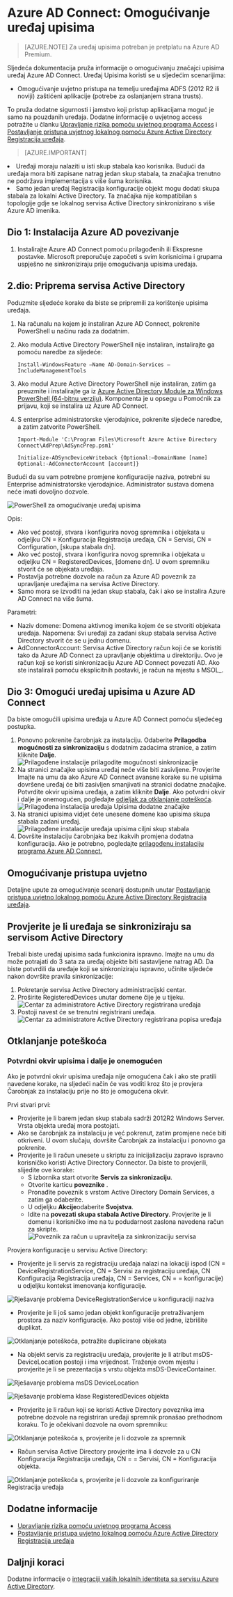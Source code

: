 <properties
    pageTitle="Azure AD Connect: Omogućivanje upisima uređaja | Microsoft Azure"
    description="Kako omogućiti upisima uređaj pomoću Azure AD Connect detalje o ovom dokumentu"
    services="active-directory"
    documentationCenter=""
    authors="billmath"
    manager="femila"
    editor="curtand"/>

<tags
    ms.service="active-directory"  
    ms.workload="identity"
    ms.tgt_pltfrm="na"
    ms.devlang="na"
    ms.topic="article"
    ms.date="08/29/2016"
    ms.author="billmath"/>

# <a name="azure-ad-connect-enabling-device-writeback"></a>Azure AD Connect: Omogućivanje uređaj upisima

>[AZURE.NOTE] Za uređaj upisima potreban je pretplatu na Azure AD Premium.

Sljedeća dokumentacija pruža informacije o omogućivanju značajci upisima uređaj Azure AD Connect. Uređaj Upisima koristi se u sljedećim scenarijima:

- Omogućivanje uvjetno pristupa na temelju uređajima ADFS (2012 R2 ili noviji) zaštićeni aplikacije (potrebe za oslanjanjem strana trusts).

To pruža dodatne sigurnosti i jamstvo koji pristup aplikacijama moguć je samo na pouzdanih uređaja. Dodatne informacije o uvjetnog access potražite u članku [Upravljanje rizika pomoću uvjetnog programa Access](active-directory-conditional-access.md) i [Postavljanje pristupa uvjetnog lokalnog pomoću Azure Active Directory Registracija uređaja](https://msdn.microsoft.com/library/azure/dn788908.aspx).

>[AZURE.IMPORTANT]
<li>Uređaji moraju nalaziti u isti skup stabala kao korisnika. Budući da uređaja mora biti zapisane natrag jedan skup stabala, ta značajka trenutno ne podržava implementacija s više šuma korisnika.</li>
<li>Samo jedan uređaj Registracija konfiguracije objekt mogu dodati skupa stabala za lokalni Active Directory. Ta značajka nije kompatibilan s topologije gdje se lokalnog servisa Active Directory sinkronizirano s više Azure AD imenika.</li>

## <a name="part-1-install-azure-ad-connect"></a>Dio 1: Instalacija Azure AD povezivanje
1. Instalirajte Azure AD Connect pomoću prilagođenih ili Ekspresne postavke. Microsoft preporučuje započeti s svim korisnicima i grupama uspješno ne sinkroniziraju prije omogućivanja upisima uređaja.

## <a name="part-2-prepare-active-directory"></a>2.dio: Priprema servisa Active Directory
Poduzmite sljedeće korake da biste se pripremili za korištenje upisima uređaja.

1.  Na računalu na kojem je instaliran Azure AD Connect, pokrenite PowerShell u načinu rada za dodatnim.

2.  Ako modula Active Directory PowerShell nije instaliran, instalirajte ga pomoću naredbe za sljedeće:

    `Install-WindowsFeature –Name AD-Domain-Services –IncludeManagementTools`

3. Ako modul Azure Active Directory PowerShell nije instaliran, zatim ga preuzmite i instalirajte ga iz [Azure Active Directory Module za Windows PowerShell (64-bitnu verziju)](http://go.microsoft.com/fwlink/p/?linkid=236297). Komponenta je u opsegu u Pomoćnik za prijavu, koji se instalira uz Azure AD Connect.

4.  S enterprise administratorske vjerodajnice, pokrenite sljedeće naredbe, a zatim zatvorite PowerShell.

    `Import-Module 'C:\Program Files\Microsoft Azure Active Directory Connect\AdPrep\AdSyncPrep.psm1'`

    `Initialize-ADSyncDeviceWriteback {Optional:–DomainName [name] Optional:-AdConnectorAccount [account]}`

Budući da su vam potrebne promjene konfiguracije naziva, potrebni su Enterprise administratorske vjerodajnice. Administrator sustava domena neće imati dovoljno dozvole.

![PowerShell za omogućivanje uređaj upisima](./media/active-directory-aadconnect-feature-device-writeback/powershell.png)

Opis:

- Ako već postoji, stvara i konfigurira novog spremnika i objekata u odjeljku CN = Konfiguracija Registracija uređaja, CN = Servisi, CN = Configuration, [skupa stabala dn].
- Ako već postoji, stvara i konfigurira novog spremnika i objekata u odjeljku CN = RegisteredDevices, [domene dn]. U ovom spremniku stvorit će se objekata uređaja.
- Postavlja potrebne dozvole na račun za Azure AD poveznik za upravljanje uređajima na servisa Active Directory.
- Samo mora se izvoditi na jedan skup stabala, čak i ako se instalira Azure AD Connect na više šuma.

Parametri:

- Naziv domene: Domena aktivnog imenika kojem će se stvoriti objekata uređaja. Napomena: Svi uređaji za zadani skup stabala servisa Active Directory stvorit će se u jednu domenu.
- AdConnectorAccount: Servisa Active Directory račun koji će se koristiti tako da Azure AD Connect za upravljanje objektima u direktoriju. Ovo je račun koji se koristi sinkronizaciju Azure AD Connect povezati AD. Ako ste instalirali pomoću eksplicitnih postavki, je račun na mjestu s MSOL_.

## <a name="part-3-enable-device-writeback-in-azure-ad-connect"></a>Dio 3: Omogući uređaj upisima u Azure AD Connect
Da biste omogućili upisima uređaja u Azure AD Connect pomoću sljedećeg postupka.

1.  Ponovno pokrenite čarobnjak za instalaciju. Odaberite **Prilagodba mogućnosti za sinkronizaciju** s dodatnim zadacima stranice, a zatim kliknite **Dalje**.
![Prilagođene instalacije prilagodite mogućnosti sinkronizacije](./media/active-directory-aadconnect-feature-device-writeback/devicewriteback2.png)
2.  Na stranici značajke upisima uređaj neće više biti zasivljene. Provjerite Imajte na umu da ako Azure AD Connect avansne korake su ne upisima dovršene uređaj će biti zasivljen smanjivati na stranici dodatne značajke. Potvrdite okvir upisima uređaja, a zatim kliknite **Dalje**. Ako potvrdni okvir i dalje je onemogućen, pogledajte [odjeljak za otklanjanje poteškoća](#the-writeback-checkbox-is-still-disabled).
![Prilagođena instalacija uređaja Upisima dodatne značajke](./media/active-directory-aadconnect-feature-device-writeback/devicewriteback3.png)
3.  Na stranici upisima vidjet ćete unesene domene kao upisima skupa stabala zadani uređaj.
![Prilagođene instalacije uređaja upisima ciljni skup stabala](./media/active-directory-aadconnect-feature-device-writeback/devicewriteback4.png)
4.  Dovršite instalaciju čarobnjaka bez ikakvih promjena dodatna konfiguracija. Ako je potrebno, pogledajte [prilagođenu instalaciju programa Azure AD Connect.](./connect/active-directory-aadconnect-get-started-custom.md)

## <a name="enable-conditional-access"></a>Omogućivanje pristupa uvjetno
Detaljne upute za omogućivanje scenarij dostupnih unutar [Postavljanje pristupa uvjetno lokalnog pomoću Azure Active Directory Registracija uređaja](https://msdn.microsoft.com/library/azure/dn788908.aspx).

## <a name="verify-devices-are-synchronized-to-active-directory"></a>Provjerite je li uređaja se sinkroniziraju sa servisom Active Directory
Trebali biste uređaj upisima sada funkcionira ispravno. Imajte na umu da može potrajati do 3 sata za uređaj objekte biti sastavljene natrag AD.  Da biste potvrdili da uređaje koji se sinkroniziraju ispravno, učinite sljedeće nakon dovršite pravila sinkronizacije:

1.  Pokretanje servisa Active Directory administracijski centar.
2.  Proširite RegisteredDevices unutar domene čije je u tijeku.
![Centar za administratore Active Directory registrirana uređaja](./media/active-directory-aadconnect-feature-device-writeback/devicewriteback5.png)
3.  Postoji navest će se trenutni registrirani uređaja.
![Centar za administratore Active Directory registrirana popisa uređaja](./media/active-directory-aadconnect-feature-device-writeback/devicewriteback6.png)

## <a name="troubleshooting"></a>Otklanjanje poteškoća

### <a name="the-writeback-checkbox-is-still-disabled"></a>Potvrdni okvir upisima i dalje je onemogućen
Ako je potvrdni okvir upisima uređaja nije omogućena čak i ako ste pratili navedene korake, na sljedeći način će vas voditi kroz što je provjera Čarobnjak za instalaciju prije no što je omogućena okvir.

Prvi stvari prvi:

- Provjerite je li barem jedan skup stabala sadrži 2012R2 Windows Server. Vrsta objekta uređaj mora postojati.
- Ako se čarobnjak za instalaciju je već pokrenut, zatim promjene neće biti otkriveni. U ovom slučaju, dovršite Čarobnjak za instalaciju i ponovno ga pokrenite.
- Provjerite je li račun unesete u skriptu za inicijalizaciju zapravo ispravno korisničko koristi Active Directory Connector. Da biste to provjerili, slijedite ove korake:
    - S izbornika start otvorite **Servis za sinkronizaciju**.
    - Otvorite karticu **poveznike** .
    - Pronađite poveznik s vrstom Active Directory Domain Services, a zatim ga odaberite.
    - U odjeljku **Akcije**odaberite **Svojstva**.
    - Idite na **povezati skupa stabala Active Directory**. Provjerite je li domenu i korisničko ime na tu podudarnost zaslona navedena račun za skripte.
![Poveznik za račun u upravitelja za sinkronizaciju servisa](./media/active-directory-aadconnect-feature-device-writeback/connectoraccount.png)

Provjera konfiguracije u servisu Active Directory:
- Provjerite je li servis za registraciju uređaja nalazi na lokaciji ispod (CN = DeviceRegistrationService, CN = Servisi za registraciju uređaja, CN Konfiguracija Registracija uređaja, CN = Services, CN = = konfiguracije) u odjeljku kontekst imenovanja konfiguracije.

![Rješavanje problema DeviceRegistrationService u konfiguraciji naziva](./media/active-directory-aadconnect-feature-device-writeback/troubleshoot1.png)

- Provjerite je li još samo jedan objekt konfiguracije pretraživanjem prostora za naziv konfiguracije. Ako postoji više od jedne, izbrišite duplikat.

![Otklanjanje poteškoća, potražite duplicirane objekata](./media/active-directory-aadconnect-feature-device-writeback/troubleshoot2.png)

- Na objekt servis za registraciju uređaja, provjerite je li atribut msDS-DeviceLocation postoji i ima vrijednost. Traženje ovom mjestu i provjerite je li se prezentacija s vrstu objekta msDS-DeviceContainer.

![Rješavanje problema msDS DeviceLocation](./media/active-directory-aadconnect-feature-device-writeback/troubleshoot3.png)

![Rješavanje problema klase RegisteredDevices objekta](./media/active-directory-aadconnect-feature-device-writeback/troubleshoot4.png)

- Provjerite je li račun koji se koristi Active Directory poveznika ima potrebne dozvole na registriran uređaji spremnik pronašao prethodnom koraku. To je očekivani dozvole na ovom spremniku:

![Otklanjanje poteškoća s, provjerite je li dozvole za spremnik](./media/active-directory-aadconnect-feature-device-writeback/troubleshoot5.png)

- Račun servisa Active Directory provjerite ima li dozvole za u CN Konfiguracija Registracija uređaja, CN = = Servisi, CN = Konfiguracija objekta.

![Otklanjanje poteškoća s, provjerite je li dozvole za konfiguriranje Registracija uređaja](./media/active-directory-aadconnect-feature-device-writeback/troubleshoot6.png)

## <a name="additional-information"></a>Dodatne informacije
- [Upravljanje rizika pomoću uvjetnog programa Access](active-directory-conditional-access.md)
- [Postavljanje pristupa uvjetno lokalnog pomoću Azure Active Directory Registracija uređaja](https://msdn.microsoft.com/library/azure/dn788908.aspx)

## <a name="next-steps"></a>Daljnji koraci
Dodatne informacije o [integraciji vaših lokalnih identiteta sa servisu Azure Active Directory](active-directory-aadconnect.md).
